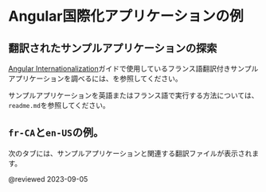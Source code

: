 # Angular国際化アプリケーションの例

## 翻訳されたサンプルアプリケーションの探索

<div class="alert is-helpful">

[Angular Internationalization][AioGuideI18nOverview]ガイドで使用しているフランス語翻訳付きサンプルアプリケーションを調べるには、<live-example name="i18n" title="live example"></live-example>を参照してください。

サンプルアプリケーションを英語またはフランス語で実行する方法については、`readme.md`を参照してください。

</div>

## `fr-CA`と`en-US`の例。

次のタブには、サンプルアプリケーションと関連する翻訳ファイルが表示されます。

<code-tabs>
    <code-pane header="src/app/app.component.html" path="i18n/src/app/app.component.html"></code-pane>
    <code-pane header="src/app/app.component.ts" path="i18n/src/app/app.component.ts"></code-pane>
    <code-pane header="src/main.ts" path="i18n/doc-files/main.1.ts"></code-pane>
    <code-pane header="src/locale/messages.fr.xlf" path="i18n/doc-files/messages.fr.xlf.html"></code-pane>
</code-tabs>

<!-- links -->

[AioGuideI18nOverview]: guide/i18n-overview "Angular Internationalization | Angular"  

<!-- external links -->

<!-- end links -->

@reviewed 2023-09-05
